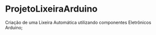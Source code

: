 # ProjetoLixeiraArduino
Criação de uma Lixeira Automática utilizando componentes Eletrônicos Arduino;
